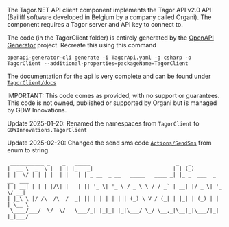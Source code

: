 The Tagor.NET API client component implements the Tagor API v2.0 API (Bailiff software developed in Belgium by a company called Organi). The component requires a Tagor server and API key to connect to. 

The code (in the TagorClient folder) is entirely generated by the [OpenAPI Generator](https://openapi-generator.tech) project.
Recreate this using this command
```
openapi-generator-cli generate -i TagorApi.yaml -g csharp -o TagorClient --additional-properties=packageName=TagorClient
```

The documentation for the api is very complete and can be found under [`TagorClient/docs`](https://github.com/GDW-Innovations/GDWInnovations.TagorClient/blob/main/GDWInnovations.TagorClient/README.md)

IMPORTANT: This code comes as provided, with no support or guarantees. This code is not owned, published or supported by Organi but is managed by GDW Innovations.

Update 2025-01-20:
Renamed the namespaces from `TagorClient` to `GDWInnovations.TagorClient`

Update 2025-02-20:
Changed the send sms code [`Actions/SendSms`](https://docs.organi.be/Tagor/1.08.5000B3.html#tag/Actions/operation/ActionsSendSms) from enum to string.

```
 ___________ _    _   _____                            _   _                 
|  __ \  _  \ |  | | |_   _|                          | | (_)                
| |  \/ | | | |  | |   | | _ __  _ __   _____   ____ _| |_ _  ___  _ __  ___ 
| | __| | | | |/\| |   | || '_ \| '_ \ / _ \ \ / / _` | __| |/ _ \| '_ \/ __|
| |_\ \ |/ /\  /\  /  _| || | | | | | | (_) \ V / (_| | |_| | (_) | | | \__ \
 \____/___/  \/  \/   \___/_| |_|_| |_|\___/ \_/ \__,_|\__|_|\___/|_| |_|___/
                                                                             
```                                                                          
